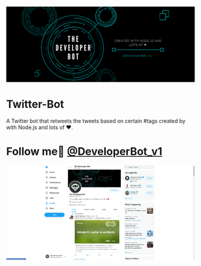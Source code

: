 ![banner](./assets/banner.png)
# Twitter-Bot
A Twitter bot that retweets the tweets based on certain #tags created by with Node.js and lots of ❤.

# Follow me🤗 [ @DeveloperBot_v1](https://twitter.com/DeveloperBot_v1)

![screenShot](./assets/Screenshot.png)
